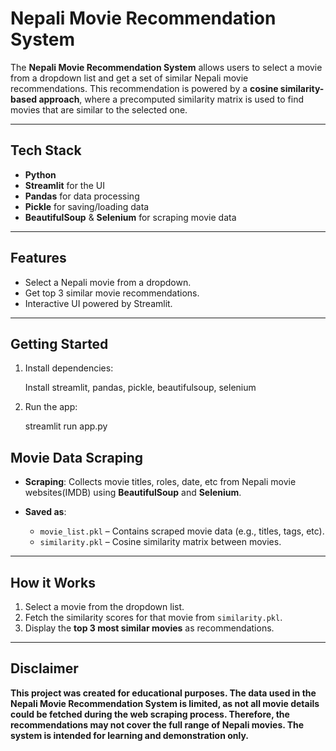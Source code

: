 # Nepali Movie Recommendation System

The **Nepali Movie Recommendation System** allows users to select a movie from a dropdown list and get a set of similar Nepali movie recommendations. This recommendation is powered by a **cosine similarity-based approach**, where a precomputed similarity matrix is used to find movies that are similar to the selected one.

---

## Tech Stack

- **Python**
- **Streamlit** for the UI
- **Pandas** for data processing
- **Pickle** for saving/loading data
- **BeautifulSoup** & **Selenium** for scraping movie data

---

## Features

- Select a Nepali movie from a dropdown.
- Get top 3 similar movie recommendations.
- Interactive UI powered by Streamlit.

---

## Getting Started

1. Install dependencies:

   Install streamlit, pandas, pickle, beautifulsoup, selenium

2. Run the app:

    streamlit run app.py

## Movie Data Scraping

- **Scraping**: Collects movie titles, roles, date, etc from Nepali movie websites(IMDB) using **BeautifulSoup** and **Selenium**.

- **Saved as**:
  - `movie_list.pkl` – Contains scraped movie data (e.g., titles, tags, etc).
  - `similarity.pkl` – Cosine similarity matrix between movies.

---

## How it Works

1. Select a movie from the dropdown list.
2. Fetch the similarity scores for that movie from `similarity.pkl`.
3. Display the **top 3 most similar movies** as recommendations.

---

## Disclaimer

**This project was created for educational purposes. The data used in the Nepali Movie Recommendation System is limited, as not all movie details could be fetched during the web scraping process. Therefore, the recommendations may not cover the full range of Nepali movies. The system is intended for learning and demonstration only.**
